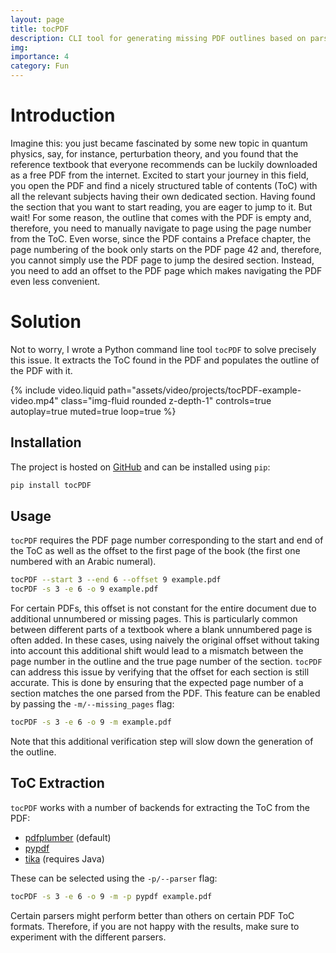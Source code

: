 ```yaml
---
layout: page
title: tocPDF
description: CLI tool for generating missing PDF outlines based on parsing Table of Contents from the PDF.
img:
importance: 4
category: Fun
---
```


# Introduction

Imagine this: you just became fascinated by some new topic in quantum physics, say, for instance, perturbation theory, and you found that the reference textbook that everyone recommends can be luckily downloaded as a free PDF from the internet.
Excited to start your journey in this field, you open the PDF and find a nicely structured table of contents (ToC) with all the relevant subjects having their own dedicated section.
Having found the section that you want to start reading, you are eager to jump to it.
But wait! For some reason, the outline that comes with the PDF is empty and, therefore, you need to manually navigate to page using the page number from the ToC.
Even worse, since the PDF contains a Preface chapter, the page numbering of the book only starts on the PDF page 42 and, therefore, you cannot simply use the PDF page to jump the desired section.
Instead, you need to add an offset to the PDF page which makes navigating the PDF even less convenient.

# Solution

Not to worry, I wrote a Python command line tool `tocPDF` to solve precisely this issue.
It extracts the ToC found in the PDF and populates the outline of the PDF with it.

{% include video.liquid path="assets/video/projects/tocPDF-example-video.mp4" class="img-fluid rounded z-depth-1" controls=true autoplay=true muted=true loop=true %}

## Installation

The project is hosted on [GitHub](github.com/kszenes/tocPDF) and can be installed using `pip`:

```sh
pip install tocPDF
```

## Usage

`tocPDF` requires the PDF page number corresponding to the start and end of the ToC as well as the offset to the first page of the book (the first one numbered with an Arabic numeral).

```sh
tocPDF --start 3 --end 6 --offset 9 example.pdf
tocPDF -s 3 -e 6 -o 9 example.pdf
```

For certain PDFs, this offset is not constant for the entire document due to additional unnumbered or missing pages.
This is particularly common between different parts of a textbook where a blank unnumbered page is often added.
In these cases, using naively the original offset without taking into account this additional shift would lead to a mismatch between the page number in the outline and the true page number of the section.
`tocPDF` can address this issue by verifying that the offset for each section is still accurate.
This is done by ensuring that the expected page number of a section matches the one parsed from the PDF.
This feature can be enabled by passing the `-m/--missing_pages` flag:

```sh
tocPDF -s 3 -e 6 -o 9 -m example.pdf
```

Note that this additional verification step will slow down the generation of the outline.

## ToC Extraction

`tocPDF` works with a number of backends for extracting the ToC from the PDF:

- [pdfplumber](https://github.com/jsvine/pdfplumber) (default)
- [pypdf](https://github.com/py-pdf/pypdf)
- [tika](https://github.com/chrismattmann/tika-python) (requires Java)

These can be selected using the `-p/--parser` flag:

```sh
tocPDF -s 3 -e 6 -o 9 -m -p pypdf example.pdf
```

Certain parsers might perform better than others on certain PDF ToC formats.
Therefore, if you are not happy with the results, make sure to experiment with the different parsers.
